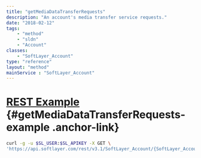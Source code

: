 ```yaml
---
title: "getMediaDataTransferRequests"
description: "An account's media transfer service requests."
date: "2018-02-12"
tags:
    - "method"
    - "sldn"
    - "Account"
classes:
    - "SoftLayer_Account"
type: "reference"
layout: "method"
mainService : "SoftLayer_Account"
---
```


# [REST Example](#getMediaDataTransferRequests-example) <a href="/article/rest/"><i class="fas fa-question"></i></a> {#getMediaDataTransferRequests-example .anchor-link} 
```bash
curl -g -u $SL_USER:$SL_APIKEY -X GET \
'https://api.softlayer.com/rest/v3.1/SoftLayer_Account/{SoftLayer_AccountID}/getMediaDataTransferRequests'
```
